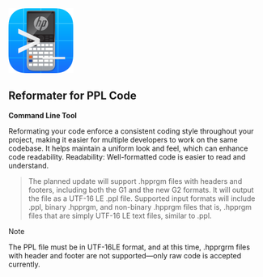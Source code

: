 <img src="https://raw.githubusercontent.com/Insoft-UK/PrimeSDK/main/assets/PrimeSDK.png" style="width: 128px" />

## Reformater for PPL Code
**Command Line Tool**

Reformating your code enforce a consistent coding style throughout your project, making it easier for multiple developers to work on the same codebase. It helps maintain a uniform look and feel, which can enhance code readability. Readability: Well-formatted code is easier to read and understand.

> The planned update will support .hpprgm files with headers and footers, including both the G1 and the new G2 formats. It will output the file as a UTF-16 LE .ppl file. Supported input formats will include .ppl, binary .hpprgm, and non-binary .hpprgm files that is, .hpprgm files that are simply UTF-16 LE text files, similar to .ppl.

> [!NOTE]
The PPL file must be in UTF-16LE format, and at this time, .hpprgrm files with header and footer are not supported—only raw code is accepted currently.
